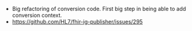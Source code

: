 * Big refactoring of conversion code. First big step in being able to add conversion context.
* https://github.com/HL7/fhir-ig-publisher/issues/295